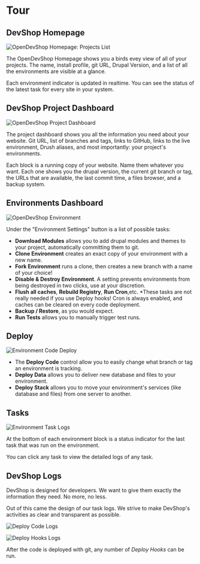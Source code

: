 
# Tour

## DevShop Homepage

![OpenDevShop Homepage: Projects List](https://raw.githubusercontent.com/opendevshop/devshop/1.x/docs/images/devshop-projects.png "A screenshot of the OpenDevShop Homeage: a clear list of all of your projects and all of your environments.")

The OpenDevShop Homepage shows you a birds evey view of all of your projects.  The name, install profile, git URL, Drupal Version, and a list of all the environments are visible at a glance.

Each environment indicator is updated in realtime. You can see the status of the latest task for every site in your system.

## DevShop Project Dashboard

![OpenDevShop Project Dashboard](https://raw.githubusercontent.com/opendevshop/devshop/1.x/docs/images/devshop.png "A screenshot of the OpenDevShop Project Dashboard")

The project dashboard shows you all the information you need about your website.  Git URL, list of branches and tags,
links to GitHub, links to the live environment, Drush aliases, and most importantly: your project's environments.

Each block is a running copy of your website.  Name them whatever you want. Each one shows you the drupal version, the 
current git branch or tag, the URLs that are available, the last commit time, a files browser, and a backup system.

## Environments Dashboard 

![OpenDevShop Environment](https://raw.githubusercontent.com/opendevshop/devshop/1.x/docs/images/environment-settings.png "A screenshot of an OpenDevShop Environment UI.")

Under the "Environment Settings" button is a list of possible tasks:

  - **Download Modules** allows you to add drupal modules and themes to your project, automatically committing them to git.
  - **Clone Environment** creates an exact copy of your environment with a new name.
  - **Fork Environment** runs a clone, then creates a new branch with a name of your choice!
  - **Disable & Destroy Environment**. A setting prevents environments from being destroyed in two clicks, use at your discretion. 
  - **Flush all caches**, **Rebuild Registry**, **Run Cron**,etc.  *These tasks are not really needed if you use Deploy hooks! Cron is always enabled, and caches can be cleared on every code deployment.
  - **Backup / Restore**, as you would expect.
  - **Run Tests** allows you to manually trigger test runs.
  
## Deploy

![Environment Code Deploy](https://raw.githubusercontent.com/opendevshop/devshop/1.x/docs/images/deploy-code.png "A screenshot of the Deploy Code widget.")

 - The **Deploy Code** control allow you to easily change what branch or tag an environment is tracking. 
 - **Deploy Data** allows you to deliver new database and files to your environment. 
 - **Deploy Stack** allows you to move your environment's services (like database and files) from one server to another.

## Tasks

![Environment Task Logs](https://raw.githubusercontent.com/opendevshop/devshop/1.x/docs/images/environment-task-logs.png "A screenshot of the Environment Task Logs.")

At the bottom of each environment block is a status indicator for the last task that was run on the environment.

You can click any task to view the detailed logs of any task.

## DevShop Logs

DevShop is designed for developers. We want to give them exactly the information they need.  No more, no less.

Out of this came the design of our task logs. We strive to make DevShop's activities as clear and transparent as possible.

![Deploy Code Logs](https://raw.githubusercontent.com/opendevshop/devshop/1.x/docs/images/logs-deploy-pull.png "A screenshot of Deploy Code logs.")

![Deploy Hooks Logs](https://raw.githubusercontent.com/opendevshop/devshop/1.x/docs/images/logs-deploy-pull.png "A screenshot of Deploy Code logs running drush updb.")

After the code is deployed with git, any number of *Deploy Hooks* can be run.
